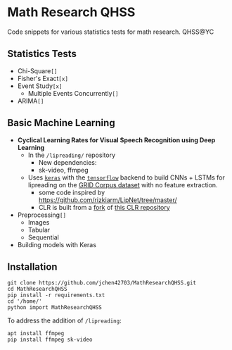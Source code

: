 # Math Research QHSS
Code snippets for various statistics tests for math research. QHSS@YC

## Statistics Tests
* Chi-Square`[]`
* Fisher's Exact`[x]`
* Event Study`[x]`
  * Multiple Events Concurrently`[]`
* ARIMA`[]`

## Basic Machine Learning
* __Cyclical Learning Rates for Visual Speech Recognition using Deep Learning__
  * In the `/lipreading/` repository
    * New dependencies:
     * sk-video, ffmpeg
  * Uses [`keras`](https://keras.io/) with the [`tensorflow`](https://www.tensorflow.org/) backend to build CNNs + LSTMs for lipreading on the [GRID Corpus dataset](http://spandh.dcs.shef.ac.uk/gridcorpus/) with no feature extraction.
    * some code inspired by https://github.com/rizkiarm/LipNet/tree/master/ 
    * CLR is built from a [fork](https://github.com/jchen42703/CLR) of [this CLR repository](https://github.com/bckenstler/CLR)
* Preprocessing`[]` 
  * Images
  * Tabular
  * Sequential
* Building models with Keras

## Installation
```
git clone https://github.com/jchen42703/MathResearchQHSS.git
cd MathResearchQHSS
pip install -r requirements.txt
cd '/home/'
python import MathResearchQHSS
```
To address the addition of `/lipreading`: 
```
apt install ffmpeg
pip install ffmpeg sk-video
```
